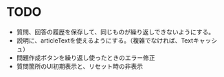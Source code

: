 # TODO
- 質問、回答の履歴を保存して、同じものが繰り返しできないようにする。
- 説明に、articleTextを使えるようにする。（複雑でなければ、Textキャッシュ）
- 問題作成ボタンを繰り返し使ったときのエラー修正
- 質問箇所のUI初期表示と、リセット時の非表示